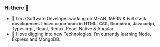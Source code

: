 ### Hi there 👋

- 🔭 I’m a Software Developer working on MEAN, MERN & Full stack development. I have experience in HTML, CSS, Bootstrap, Javascript, Typescript, React, Redux, React Native & Angular.
- 🌱 I love digging into new Technologies. I’m currently learning Node, Express and MongoDB. 




<!--
**Shweta7157/Shweta7157** is a ✨ _special_ ✨ repository because its `README.md` (this file) appears on your GitHub profile.

Here are some ideas to get you started:

- 🔭 I’m currently working on ...
- 🌱 I’m currently learning ...
- 👯 I’m looking to collaborate on ...
- 🤔 I’m looking for help with ...
- 💬 Ask me about ...
- 📫 How to reach me: ...
- 😄 Pronouns: ...
- ⚡ Fun fact: ...
-->
